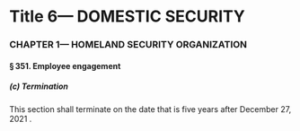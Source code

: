 
# Title 6— DOMESTIC SECURITY
### CHAPTER 1— HOMELAND SECURITY ORGANIZATION
#### § 351. Employee engagement
##### (c) Termination

This section shall terminate on the date that is five years after December 27, 2021 .

